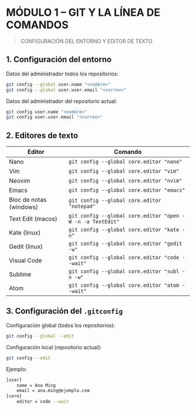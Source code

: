 # MÓDULO 1 – GIT Y LA LÍNEA DE COMANDOS

> CONFIGURACIÓN DEL ENTORNO Y EDITOR DE TEXTO 

## 1. Configuración del entorno

Datos del administrador todos los repositorios:

```bash
git config --global user.name "<nombre>"
git config --global user.user.email "<correo>"
```

Datos del administrador del repositorio actual:

```bash
git config user.name "<nombre>"
git config user.user.email "<correo>"
```

## 2. Editores de texto

Editor | Comando
--- | ---
Nano | `git config --global core.editor "nano"`
Vim | `git config --global core.editor "vim"`
Neovim | `git config --global core.editor "nvim"`
Emacs | `git config --global core.editor "emacs"`
Bloc de notas (windows) | `git config --global core.editor "notepad"`
Text Edit (macos) | `git config --global core.editor "open -W -n -a TextEdit"`
Kate (linux) | `git config --global core.editor "kate -n"`
Gedit (linux) | `git config --global core.editor "gedit -w"`
Visual Code | `git config --global core.editor "code --wait"`
Sublime | `git config --global core.editor "subl -n -w"`
Atom | `git config --global core.editor "atom --wait"`

## 3. Configuración del `.gitconfig`

Configuración global (todos los repositorios):

```bash
git config --global --edit
```

Configuración local (repositorio actual):

```bash
git config --edit
```

Ejemplo:

```bash
[user]
    name = Ana Ming
    email = ana.ming@ejemplo.com
[core]
    editor = code --wait
```